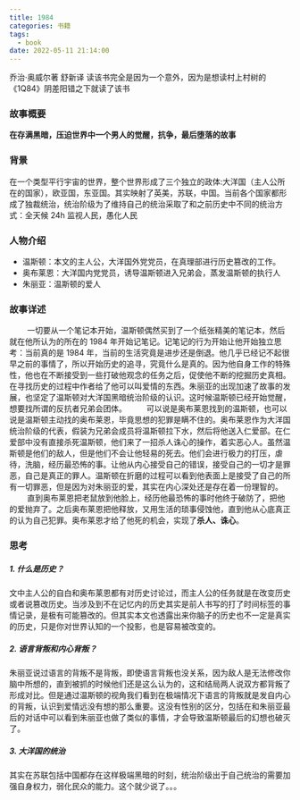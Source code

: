 ```yaml
---
title: 1984
categories: 书籍
tags:
  - book
date: 2022-05-11 21:14:00
---
```


乔治·奥威尔著 舒新译
读该书完全是因为一个意外，因为是想读村上村树的《1Q84》阴差阳错之下就读了该书

### 故事概要

**在存满黑暗，压迫世界中一个男人的觉醒，抗争，最后堕落的故事**

### 背景

在一个类型平行宇宙的世界，整个世界形成了三个独立的政体:大洋国（主人公所在的国家），欧亚国，东亚国。其实映射了英美，苏联，中国。当前各个国家都形成了独裁统治，统治阶级为了维持自己的统治采取了和之前历史中不同的统治方式：全天候 24h 监视人民，愚化人民

### 人物介绍

- 温斯顿：本文的主人公，大洋国外党党员，在真理部进行历史篡改的工作。
- 奥布莱恩：大洋国内党党员，诱导温斯顿进入兄弟会，蒸发温斯顿的执行人
- 朱丽亚：温斯顿的爱人

### 故事详述

&emsp; &emsp;一切要从一个笔记本开始，温斯顿偶然买到了一个纸张精美的笔记本，然后就在他所认为的所在的 1984 年开始记笔记。记笔记的行为开始让他开始独立思考：当前真的是 1984 年，当前的生活究竟是进步还是倒退。他几乎已经记不起很早之前的事情了，所以开始历史的追寻，究竟什么是真的。因为他自身工作的特殊性，他也在不断接受到一些打破他观念的任务之后，促使他不断的挖掘历史真相。在寻找历史的过程中作者给了他可以叫爱情的东西。朱丽亚的出现加速了故事的发展，也坚定了温斯顿对大洋国黑暗统治阶级的认识。这时候温斯顿已经开始觉醒，想要找所谓的反抗者兄弟会团体。
&emsp; &emsp;可以说是奥布莱恩找到的温斯顿，也可以说是温斯顿主动找的奥布莱恩，毕竟思想的犯罪是瞒不住的。奥布莱恩作为大洋国统治阶级的代表，假装为兄弟会成员将温斯顿拉下水，然后将他送入仁爱部。在仁爱部中没有直接杀死温斯顿，他们来了一招杀人诛心的操作，着实恶心人。虽然温斯顿是他们的敌人，但是他们不会让他轻易的死去。他们会进行极力的打压，虐待，洗脑，经历最恐怖的事。让他从内心接受自己的错误，接受自己的一切才是罪恶，自己是真正的罪人。温斯顿在折磨的过程可以看到他表面上是接受了自己的所有一切罪恶，但是因为对朱丽亚的爱，其实在内心深处还是存在着一份理智的。
&emsp; &emsp;直到奥布莱恩把老鼠放到他脸上，经历他最恐怖的事时他终于破防了，把他的爱抛弃了。之后奥布莱恩把他释放，又用生活的琐事侵蚀他，直到他从心底真正的认为自己犯罪。奥布莱恩才给了他死的机会，实现了**杀人、诛心**。

### 思考

##### 1. 什么是历史？

文中主人公的自白和奥布莱恩都有对历史讨论过，而主人公的任务就是在改变历史或者说篡改历史。当涉及到不在记忆内的历史其实是前人书写的打了时间标签的事情记录，是极有可能篡改的。但其实本文也透露出来你脑子的历史也不一定是真实的历史，只是你对世界认知的一个投影，也是容易被改变的。

##### 2. 语言背叛和内心背叛？

朱丽亚说过语言的背叛不是背叛，即使语言背叛也没关系，因为敌人是无法修改你脑中所想的，直到被抓的时候他们还是这么认为的，这和结局两人说双方都背叛了形成对比。但是通过温斯顿的视角我们看到在极端情况下语言的背叛就是发自内心的背叛，认识到爱情远没有想的那么重要。这没有性别的区分，包括在和朱丽亚最后的对话中可以看到朱丽亚也做了类似的事情，才会导致温斯顿最后的幻想也破灭了。

##### 3. 大洋国的统治

其实在苏联包括中国都存在这样极端黑暗的时刻，统治阶级出于自己统治的需要加强自身权力，弱化民众的能力。这个就少说了。。。
